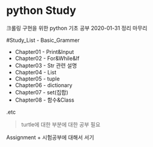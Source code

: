 # python Study

크롤링 구현을 위한 python 기초 공부
2020-01-31 정리 마무리

#Study_List - Basic_Grammer

- Chapter01 - Print&Input
- Chapter02 - For&While&If
- Chapter03 - Str 관련 설명
- Chapter04 - List
- Chapter05 - tuple
- Chapter06 - dictionary
- Chapter07 - set(집합)
- Chapter08 - 함수&Class


.etc
> turtle에 대한 부분에 대한 공부 필요
 

Assignment + 시험공부에 대해서 서기
